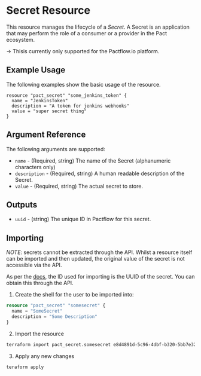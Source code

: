 # Secret Resource

This resource manages the lifecycle of a _Secret_. A Secret is an application that may perform the role of a consumer or a provider in the Pact ecosystem.

-> Thisis currently only supported for the Pactflow.io platform.

## Example Usage
The following examples show the basic usage of the resource.

```hcl
resource "pact_secret" "some_jenkins_token" {
  name = "JenkinsToken"
  description = "A token for jenkins webhooks"
  value = "super secret thing"
}
```

## Argument Reference

The following arguments are supported:

* `name` - (Required, string) The name of the Secret (alphanumeric characters only)
* `description` - (Required, string) A human readable description of the Secret.
* `value` - (Required, string) The actual secret to store.

## Outputs

* `uuid` - (string) The unique ID in Pactflow for this secret.

## Importing

_NOTE_: secrets cannot be extracted through the API. Whilst a resource itself can be imported and then updated, the original value of the secret is not accessible via the API.

As per the [docs](https://www.terraform.io/docs/import/usage.html), the ID used for importing is the UUID of the secret. You can obtain this through the API.

1. Create the shell for the user to be imported into:

```tf
resource "pact_secret" "somesecret" {
  name = "SomeSecret"
  description = "Some Description"
}
```

2. Import the resource
```sh
terraform import pact_secret.somesecret e8d4891d-5c96-4dbf-b320-5bb7e3238269
```

3. Apply any new changes
```sh
teraform apply
```